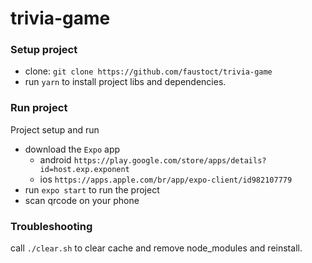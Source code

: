 # trivia-game

### Setup project
* clone: `git clone https://github.com/faustoct/trivia-game`
* run `yarn` to install project libs and dependencies.

### Run project

Project setup and run
* download the `Expo` app
  * android `https://play.google.com/store/apps/details?id=host.exp.exponent`
  * ios `https://apps.apple.com/br/app/expo-client/id982107779`
* run `expo start` to run the project
* scan qrcode on your phone

### Troubleshooting
call `./clear.sh` to clear cache and remove node_modules and reinstall.